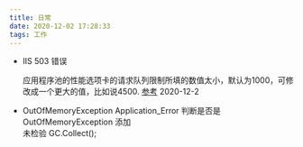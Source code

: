 ```yaml
---
title: 日常
date: 2020-12-02 17:28:33
tags: 工作
---
```


* IIS 503 错误
  
  应用程序池的性能选项卡的请求队列限制所填的数值太小，默认为1000，可修改成一个更大的值，比如说4500.
    [参考](https://www.cnblogs.com/onlytiancai/archive/2007/06/03/769309.html)
    2020-12-2

* OutOfMemoryException 
   Application_Error 判断是否是OutOfMemoryException 添加   
   未检验
   GC.Collect();